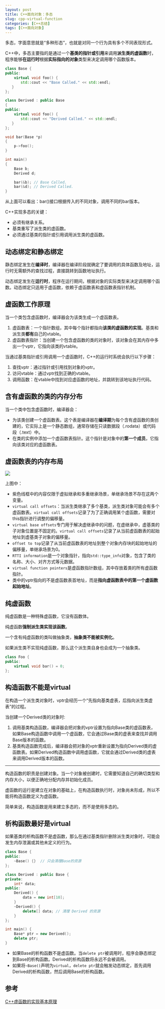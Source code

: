 ```yaml
---
layout: post
title: C++面向对象：多态
slug: cpp-virtual-function
categories: [C++总结]
tags: [C++面向对象]
---
```


多态，字面意思就是“多种形态”，也就是对同一个行为具有多个不同表现形式。

C++中，多态主要指的是通过一个**基类的指针或引用**来调用**派生类的虚函数**时，程序能够**在运行时**根据**实际指向的对象**类型来决定调用哪个函数版本。

```cpp
class Base {
public:
    virtual void foo() {
       std::cout << "Base Called." << std::endl;
   }
};

class Derived : public Base
{
public:
    virtual void foo() { 
       std::cout << "Derived Called." << std::endl;
   }
};

void bar(Base *p)
{
    p->foo();
}

int main()
{
    Base b;
    Derived d;

    bar(&b); // Base Called.
    bar(&d); // Derived Called.
}
```
从上面可以看出：bar()接口根据传入的不同对象，调用不同的bar版本。

C++实现多态的关键：
+ 必须有继承关系。
+ 基类重写了派生类的虚函数。
+ 必须通过基类的指针或引用调用派生类的虚函数。

## 动态绑定和静态绑定
静态绑定发生在**编译时**，编译器在编译阶段就确定了要调用的具体函数及地址，运行时无需额外的查找过程，直接跳转到函数地址执行。

动态绑定发生在**运行时**，程序在运行期间，根据对象的实际类型来决定调用哪个函数。动态绑定只适用于虚函数，依赖于虚函数表和虚函数表指针机制。

## 虚函数工作原理

当一个类包含虚函数时，编译器会为该类生成一个虚函数表。
1. 虚函数表：一个指针数组，其中每个指针都指向**该类的虚函数的实现**。基类和派生类**都有**自己的vtable。
1. 虚函数表指针：当创建一个包含虚函数的类的对象时，该对象会在其内存中多出一个vptr，它指向该类的vtable。

当通过基类指针或引用调用一个虚函数时，C++的运行时系统会执行以下步骤：
1. 查找vptr：通过指针或引用找到对象的vptr。
1. 访问vtable：通过vptr找到正确的vtable。
1. 调用函数：在vtable中找到对应虚函数的地址，并跳转到该地址执行代码。

## 含有虚函数的类的内存分布
当一个类中包含虚函数时，编译器会：
+ 为该类创建一个虚函数表。这个表是编译器在**编译期**为每个含有虚函数的类创建的，它实际上是一个静态数组，通常存储在只读数据段（.rodata）或代码段（.text）中。
+ 在类的实例中添加一个虚函数表指针。这个指针是对象中的**第一个成员**，它指向该类对应的虚函数表。


## 虚函数表的内存布局
![](https://jacktang816.github.io/img/cpp/virtualFunction/virtualTable.png)

上图中：
+ 紫色线框中的内容仅限于虚拟继承和多重继承场景，单继承场景不存在这两个变量。
+ `virtual call offsets`：当派生类继承了多个基类，派生类对象可能会有多个虚函数表。`virtual call offsets`记录了为了正确调用某个虚函数，需要对this指针进行调整的偏移量。
+ `virtual base offsets`专门用于解决虚继承中的问题，在虚继承中，虚基类的子对象位置是不固定的。`virtual call offsets`记录了从当前虚函数表的起始地址到虚基类子对象的偏移量。
+ `offset to top`记录了从当前虚函数表的地址到整个对象内存块的起始地址的偏移量，单继承场景为0。
+ `RTTI information`是一个对象指针，指向`std::type_info`对象，包含了类的名称、大小、对齐方式等元数据。
+ `virtual function pointers`是虚函数指针数组，其中存放着类的所有虚函数指针。
+ 类中的vptr指向的不是虚函数表首地址，而是**指向虚函数表中的第一个虚函数起始地址**。



## 纯虚函数
纯虚函数是一种特殊虚函数，它没有函数体。

纯虚函数**强制派生类实现该函数**。

一个含有纯虚函数的类叫做抽象类，**抽象类不能被实例化**。

如果派生类不实现纯虚函数，那么这个派生类自身也会成为一个抽象类。

```cpp
class Foo {
public:
    virtual void bar() = 0;
};
```


## 构造函数不能是virtual
在构造一个派生类对象时，vptr会经历一个“先指向基类虚表，后指向派生类虚表”的过程。

当创建一个Derived类的对象时:
1. 调用基类构造函数，编译器会把对象的vptr设置为指向Base类的虚函数表， 如果Base构造函数中调用一个虚函数，它会通过Base类的虚表来查找并调用Base版本的函数。
2. 基类构造函数完成后，编译器会把对象的vptr重新设置为指向Derived类的虚函数表。如果Derived构造函数中调用虚函数，它就会通过Derived类的虚表来调用Derived版本的函数。

***

构造函数的职责是创建对象。当一个对象被创建时，它需要知道自己的确切类型和内存大小，以便正确地分配内存并初始化成员。

虚函数的运行是建立在对象的基础上，在构造函数执行时，对象尚未形成，所以不能将构造函数定义为虚函数。

简单来说，构造函数是用来建立多态的，而不是使用多态的。

## 析构函数最好是virtual

如果基类的析构函数不是虚函数，那么在通过基类指针删除派生类对象时，可能会发生内存泄漏或其他未定义的行为。

```cpp
class Base {
public:
    ~Base() {}  // 只会清理Base的资源
};

class Derived : public Base {
private:
    int* data;
public:
    Derived() {
        data = new int[10];
    }
    ~Derived() {
        delete[] data; // 清理 Derived 的资源
    }
};

int main() {
    Base* ptr = new Derived();
    delete ptr;
}
```
+ 如果Base的析构函数不是虚函数。当`delete ptr`被调用时，程序会静态绑定到Base的析构函数。Derived的析构函数将永远不会被调用。
+ 如果将`~Base()`声明为`virtual`，`delete ptr`就会触发动态绑定，首先调用Derived的析构函数，然后调用Base的析构函数。

## 参考
[C++虚函数的实现基本原理](https://jacktang816.github.io/post/virtualfunction/)

